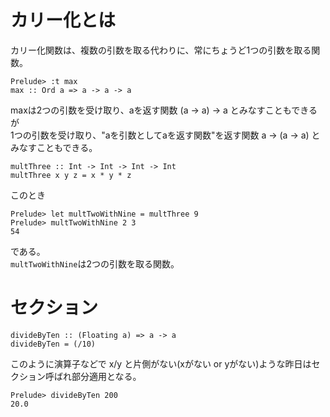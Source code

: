 # カリー化とは

カリー化関数は、複数の引数を取る代わりに、常にちょうど1つの引数を取る関数。

```
Prelude> :t max
max :: Ord a => a -> a -> a
```

maxは2つの引数を受け取り、aを返す関数 (a -> a) -> a とみなすこともできるが  
1つの引数を受け取り、"aを引数としてaを返す関数"を返す関数 a -> (a -> a) とみなすこともできる。


```
multThree :: Int -> Int -> Int -> Int
multThree x y z = x * y * z
```

このとき

```
Prelude> let multTwoWithNine = multThree 9
Prelude> multTwoWithNine 2 3
54
```

である。  
`multTwoWithNine`は2つの引数を取る関数。

# セクション

```
divideByTen :: (Floating a) => a -> a
divideByTen = (/10)
```

このように演算子などで x/y と片側がない(xがない or yがない)ような昨日はセクション呼ばれ部分適用となる。

```
Prelude> divideByTen 200
20.0
```
